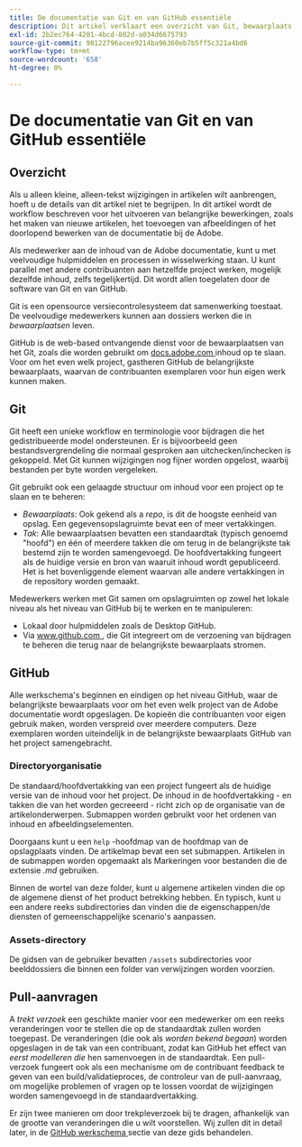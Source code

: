 ```yaml
---
title: De documentatie van Git en van GitHub essentiële
description: Dit artikel verklaart een overzicht van Git, bewaarplaats GitHub, en hoe de inhoud wordt georganiseerd, en noemende overeenkomsten die voor de documentatie van de Adobe worden gebruikt.
exl-id: 2b2ec764-4201-4bcd-802d-a034d6675793
source-git-commit: 90122796acee9214ba96360eb7b5ff5c321a4bd6
workflow-type: tm+mt
source-wordcount: '658'
ht-degree: 0%

---
```


# De documentatie van Git en van GitHub essentiële

## Overzicht

Als u alleen kleine, alleen-tekst wijzigingen in artikelen wilt aanbrengen, hoeft u de details van dit artikel niet te begrijpen. In dit artikel wordt de workflow beschreven voor het uitvoeren van belangrijke bewerkingen, zoals het maken van nieuwe artikelen, het toevoegen van afbeeldingen of het doorlopend bewerken van de documentatie bij de Adobe.

Als medewerker aan de inhoud van de Adobe documentatie, kunt u met veelvoudige hulpmiddelen en processen in wisselwerking staan. U kunt parallel met andere contribuanten aan hetzelfde project werken, mogelijk dezelfde inhoud, zelfs tegelijkertijd. Dit wordt allen toegelaten door de software van Git en van GitHub.

Git is een opensource versiecontrolesysteem dat samenwerking toestaat. De veelvoudige medewerkers kunnen aan dossiers werken die in *bewaarplaatsen* leven.

GitHub is de web-based ontvangende dienst voor de bewaarplaatsen van het Git, zoals die worden gebruikt om [ docs.adobe.com ](https://docs.adobe.com) inhoud op te slaan. Voor om het even welk project, gastheren GitHub de belangrijkste bewaarplaats, waarvan de contribuanten exemplaren voor hun eigen werk kunnen maken.

## Git

Git heeft een unieke workflow en terminologie voor bijdragen die het gedistribueerde model ondersteunen. Er is bijvoorbeeld geen bestandsvergrendeling die normaal gesproken aan uitchecken/inchecken is gekoppeld. Met Git kunnen wijzigingen nog fijner worden opgelost, waarbij bestanden per byte worden vergeleken.

Git gebruikt ook een gelaagde structuur om inhoud voor een project op te slaan en te beheren:

- *Bewaarplaats*: Ook gekend als a *repo*, is dit de hoogste eenheid van opslag. Een gegevensopslagruimte bevat een of meer vertakkingen.
- *Tak*: Alle bewaarplaatsen bevatten een standaardtak (typisch genoemd &quot;hoofd&quot;) en één of meerdere takken die om terug in de belangrijkste tak bestemd zijn te worden samengevoegd. De hoofdvertakking fungeert als de huidige versie en bron van waaruit inhoud wordt gepubliceerd. Het is het bovenliggende element waarvan alle andere vertakkingen in de repository worden gemaakt.

Medewerkers werken met Git samen om opslagruimten op zowel het lokale niveau als het niveau van GitHub bij te werken en te manipuleren:

- Lokaal door hulpmiddelen zoals de Desktop GitHub.
- Via [ www.github.com ](https://www.github.com), die Git integreert om de verzoening van bijdragen te beheren die terug naar de belangrijkste bewaarplaats stromen.

## GitHub

Alle werkschema&#39;s beginnen en eindigen op het niveau GitHub, waar de belangrijkste bewaarplaats voor om het even welk project van de Adobe documentatie wordt opgeslagen. De kopieën die contribuanten voor eigen gebruik maken, worden verspreid over meerdere computers. Deze exemplaren worden uiteindelijk in de belangrijkste bewaarplaats GitHub van het project samengebracht.

### Directoryorganisatie

De standaard/hoofdvertakking van een project fungeert als de huidige versie van de inhoud voor het project. De inhoud in de hoofdvertakking - en takken die van het worden gecreeerd - richt zich op de organisatie van de artikelonderwerpen. Submappen worden gebruikt voor het ordenen van inhoud en afbeeldingselementen.

Doorgaans kunt u een `help` -hoofdmap van de hoofdmap van de opslagplaats vinden. De artikelmap bevat een set submappen. Artikelen in de submappen worden opgemaakt als Markeringen voor bestanden die de extensie *.md* gebruiken.

Binnen de wortel van deze folder, kunt u algemene artikelen vinden die op de algemene dienst of het product betrekking hebben. En typisch, kunt u een andere reeks subdirectories dan vinden die de eigenschappen/de diensten of gemeenschappelijke scenario&#39;s aanpassen.

### Assets-directory

De gidsen van de gebruiker bevatten `/assets` subdirectories voor beelddossiers die binnen een folder van verwijzingen worden voorzien.

<!--

### Markdown file template

For convenience, the root directory of each repository typically contains a Markdown template file named `template.md`. You can use this template file as a "starter file" if you need to create a new article for submission to the repository. The file contains:

- A **metadata header** at the top of the file, delineated by two, 3-hyphen lines. It contains the various tags used for tracking information related to the article. It also includes SEO optimizations and reporting processes that Adobe uses to evaluate the performance of the content. So the metadata is important!
- Various **examples of using Markdown** to format the elements of an article.
- General **instructions on the use of Markdown extensions**, which you can use for various types of alerts.
- Examples of **embedding video** by using an iframe.
- General **instructions on the use of docs.adobe.com extensions**, which you can use for special controls such as buttons and selectors.

-->

## Pull-aanvragen

A *trekt verzoek* een geschikte manier voor een medewerker om een reeks veranderingen voor te stellen die op de standaardtak zullen worden toegepast. De veranderingen (die ook als *worden bekend begaan*) worden opgeslagen in de tak van een contribuant, zodat kan GitHub het effect van *eerst modelleren die* hen samenvoegen in de standaardtak. Een pull-verzoek fungeert ook als een mechanisme om de contribuant feedback te geven van een build/validatieproces, de controleur van de pull-aanvraag, om mogelijke problemen of vragen op te lossen voordat de wijzigingen worden samengevoegd in de standaardvertakking.

Er zijn twee manieren om door trekpleverzoek bij te dragen, afhankelijk van de grootte van veranderingen die u wilt voorstellen. Wij zullen dit in detail later, in de [ GitHub werkschema ](local-repo.md) sectie van deze gids behandelen.
